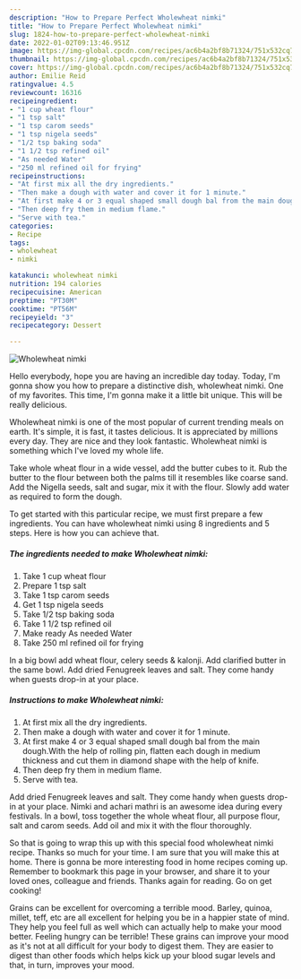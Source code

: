 ```yaml
---
description: "How to Prepare Perfect Wholewheat nimki"
title: "How to Prepare Perfect Wholewheat nimki"
slug: 1824-how-to-prepare-perfect-wholewheat-nimki
date: 2022-01-02T09:13:46.951Z
image: https://img-global.cpcdn.com/recipes/ac6b4a2bf8b71324/751x532cq70/wholewheat-nimki-recipe-main-photo.jpg
thumbnail: https://img-global.cpcdn.com/recipes/ac6b4a2bf8b71324/751x532cq70/wholewheat-nimki-recipe-main-photo.jpg
cover: https://img-global.cpcdn.com/recipes/ac6b4a2bf8b71324/751x532cq70/wholewheat-nimki-recipe-main-photo.jpg
author: Emilie Reid
ratingvalue: 4.5
reviewcount: 16316
recipeingredient:
- "1 cup wheat flour"
- "1 tsp salt"
- "1 tsp carom seeds"
- "1 tsp nigela seeds"
- "1/2 tsp baking soda"
- "1 1/2 tsp refined oil"
- "As needed Water"
- "250 ml refined oil for frying"
recipeinstructions:
- "At first mix all the dry ingredients."
- "Then make a dough with water and cover it for 1 minute."
- "At first make 4 or 3 equal shaped small dough bal from the main dough.With the help of rolling pin, flatten each dough in medium thickness and cut them in diamond shape with the help of knife."
- "Then deep fry them in medium flame."
- "Serve with tea."
categories:
- Recipe
tags:
- wholewheat
- nimki

katakunci: wholewheat nimki 
nutrition: 194 calories
recipecuisine: American
preptime: "PT30M"
cooktime: "PT56M"
recipeyield: "3"
recipecategory: Dessert

---
```



![Wholewheat nimki](https://img-global.cpcdn.com/recipes/ac6b4a2bf8b71324/751x532cq70/wholewheat-nimki-recipe-main-photo.jpg)

Hello everybody, hope you are having an incredible day today. Today, I'm gonna show you how to prepare a distinctive dish, wholewheat nimki. One of my favorites. This time, I'm gonna make it a little bit unique. This will be really delicious.

Wholewheat nimki is one of the most popular of current trending meals on earth. It's simple, it is fast, it tastes delicious. It is appreciated by millions every day. They are nice and they look fantastic. Wholewheat nimki is something which I've loved my whole life.

Take whole wheat flour in a wide vessel, add the butter cubes to it. Rub the butter to the flour between both the palms till it resembles like coarse sand. Add the Nigella seeds, salt and sugar, mix it with the flour. Slowly add water as required to form the dough.


To get started with this particular recipe, we must first prepare a few ingredients. You can have wholewheat nimki using 8 ingredients and 5 steps. Here is how you can achieve that.

<!--inarticleads1-->

##### The ingredients needed to make Wholewheat nimki:

1. Take 1 cup wheat flour
1. Prepare 1 tsp salt
1. Take 1 tsp carom seeds
1. Get 1 tsp nigela seeds
1. Take 1/2 tsp baking soda
1. Take 1 1/2 tsp refined oil
1. Make ready As needed Water
1. Take 250 ml refined oil for frying


In a big bowl add wheat flour, celery seeds &amp; kalonji. Add clarified butter in the same bowl. Add dried Fenugreek leaves and salt. They come handy when guests drop-in at your place. 

<!--inarticleads2-->

##### Instructions to make Wholewheat nimki:

1. At first mix all the dry ingredients.
1. Then make a dough with water and cover it for 1 minute.
1. At first make 4 or 3 equal shaped small dough bal from the main dough.With the help of rolling pin, flatten each dough in medium thickness and cut them in diamond shape with the help of knife.
1. Then deep fry them in medium flame.
1. Serve with tea.


Add dried Fenugreek leaves and salt. They come handy when guests drop-in at your place. Nimki and achari mathri is an awesome idea during every festivals. In a bowl, toss together the whole wheat flour, all purpose flour, salt and carom seeds. Add oil and mix it with the flour thoroughly. 

So that is going to wrap this up with this special food wholewheat nimki recipe. Thanks so much for your time. I am sure that you will make this at home. There is gonna be more interesting food in home recipes coming up. Remember to bookmark this page in your browser, and share it to your loved ones, colleague and friends. Thanks again for reading. Go on get cooking!

Grains can be excellent for overcoming a terrible mood. Barley, quinoa, millet, teff, etc are all excellent for helping you be in a happier state of mind. They help you feel full as well which can actually help to make your mood better. Feeling hungry can be terrible! These grains can improve your mood as it's not at all difficult for your body to digest them. They are easier to digest than other foods which helps kick up your blood sugar levels and that, in turn, improves your mood.

